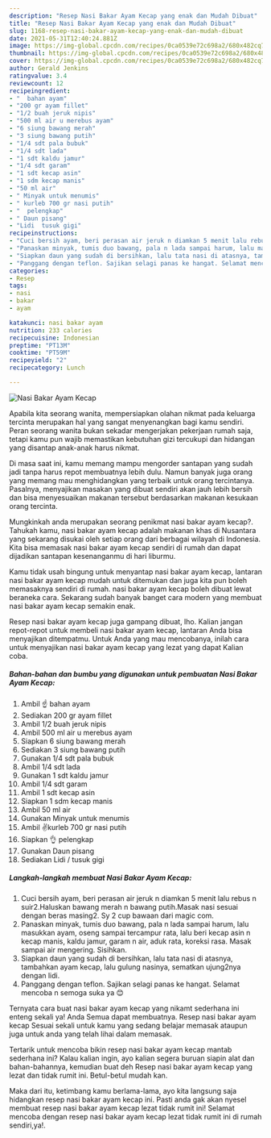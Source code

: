 ```yaml
---
description: "Resep Nasi Bakar Ayam Kecap yang enak dan Mudah Dibuat"
title: "Resep Nasi Bakar Ayam Kecap yang enak dan Mudah Dibuat"
slug: 1168-resep-nasi-bakar-ayam-kecap-yang-enak-dan-mudah-dibuat
date: 2021-05-31T12:40:24.881Z
image: https://img-global.cpcdn.com/recipes/0ca0539e72c698a2/680x482cq70/nasi-bakar-ayam-kecap-foto-resep-utama.jpg
thumbnail: https://img-global.cpcdn.com/recipes/0ca0539e72c698a2/680x482cq70/nasi-bakar-ayam-kecap-foto-resep-utama.jpg
cover: https://img-global.cpcdn.com/recipes/0ca0539e72c698a2/680x482cq70/nasi-bakar-ayam-kecap-foto-resep-utama.jpg
author: Gerald Jenkins
ratingvalue: 3.4
reviewcount: 12
recipeingredient:
- "  bahan ayam"
- "200 gr ayam fillet"
- "1/2 buah jeruk nipis"
- "500 ml air u merebus ayam"
- "6 siung bawang merah"
- "3 siung bawang putih"
- "1/4 sdt pala bubuk"
- "1/4 sdt lada"
- "1 sdt kaldu jamur"
- "1/4 sdt garam"
- "1 sdt kecap asin"
- "1 sdm kecap manis"
- "50 ml air"
- " Minyak untuk menumis"
- " kurleb 700 gr nasi putih"
- "  pelengkap"
- " Daun pisang"
- "Lidi  tusuk gigi"
recipeinstructions:
- "Cuci bersih ayam, beri perasan air jeruk n diamkan 5 menit lalu rebus n suir2.Haluskan bawang merah n bawang putih.Masak nasi sesuai dengan beras masing2. Sy 2 cup bawaan dari magic com."
- "Panaskan minyak, tumis duo bawang, pala n lada sampai harum, lalu masukkan ayam, oseng sampai tercampur rata, lalu beri kecap asin n kecap manis, kaldu jamur, garam n air, aduk rata, koreksi rasa. Masak sampai air mengering. Sisihkan."
- "Siapkan daun yang sudah di bersihkan, lalu tata nasi di atasnya, tambahkan ayam kecap, lalu gulung nasinya, sematkan ujung2nya dengan lidi."
- "Panggang dengan teflon. Sajikan selagi panas ke hangat. Selamat mencoba n semoga suka ya 😊"
categories:
- Resep
tags:
- nasi
- bakar
- ayam

katakunci: nasi bakar ayam 
nutrition: 233 calories
recipecuisine: Indonesian
preptime: "PT13M"
cooktime: "PT59M"
recipeyield: "2"
recipecategory: Lunch

---
```



![Nasi Bakar Ayam Kecap](https://img-global.cpcdn.com/recipes/0ca0539e72c698a2/680x482cq70/nasi-bakar-ayam-kecap-foto-resep-utama.jpg)

Apabila kita seorang wanita, mempersiapkan olahan nikmat pada keluarga tercinta merupakan hal yang sangat menyenangkan bagi kamu sendiri. Peran seorang  wanita bukan sekadar mengerjakan pekerjaan rumah saja, tetapi kamu pun wajib memastikan kebutuhan gizi tercukupi dan hidangan yang disantap anak-anak harus nikmat.

Di masa  saat ini, kamu memang mampu mengorder santapan yang sudah jadi tanpa harus repot membuatnya lebih dulu. Namun banyak juga orang yang memang mau menghidangkan yang terbaik untuk orang tercintanya. Pasalnya, menyajikan masakan yang dibuat sendiri akan jauh lebih bersih dan bisa menyesuaikan makanan tersebut berdasarkan makanan kesukaan orang tercinta. 



Mungkinkah anda merupakan seorang penikmat nasi bakar ayam kecap?. Tahukah kamu, nasi bakar ayam kecap adalah makanan khas di Nusantara yang sekarang disukai oleh setiap orang dari berbagai wilayah di Indonesia. Kita bisa memasak nasi bakar ayam kecap sendiri di rumah dan dapat dijadikan santapan kesenanganmu di hari liburmu.

Kamu tidak usah bingung untuk menyantap nasi bakar ayam kecap, lantaran nasi bakar ayam kecap mudah untuk ditemukan dan juga kita pun boleh memasaknya sendiri di rumah. nasi bakar ayam kecap boleh dibuat lewat beraneka cara. Sekarang sudah banyak banget cara modern yang membuat nasi bakar ayam kecap semakin enak.

Resep nasi bakar ayam kecap juga gampang dibuat, lho. Kalian jangan repot-repot untuk membeli nasi bakar ayam kecap, lantaran Anda bisa menyajikan ditempatmu. Untuk Anda yang mau mencobanya, inilah cara untuk menyajikan nasi bakar ayam kecap yang lezat yang dapat Kalian coba.

<!--inarticleads1-->

##### Bahan-bahan dan bumbu yang digunakan untuk pembuatan Nasi Bakar Ayam Kecap:

1. Ambil  ☝️ bahan ayam
1. Sediakan 200 gr ayam fillet
1. Ambil 1/2 buah jeruk nipis
1. Ambil 500 ml air u merebus ayam
1. Siapkan 6 siung bawang merah
1. Sediakan 3 siung bawang putih
1. Gunakan 1/4 sdt pala bubuk
1. Ambil 1/4 sdt lada
1. Gunakan 1 sdt kaldu jamur
1. Ambil 1/4 sdt garam
1. Ambil 1 sdt kecap asin
1. Siapkan 1 sdm kecap manis
1. Ambil 50 ml air
1. Gunakan  Minyak untuk menumis
1. Ambil  ✌kurleb 700 gr nasi putih
1. Siapkan  👌 pelengkap
1. Gunakan  Daun pisang
1. Sediakan Lidi / tusuk gigi




<!--inarticleads2-->

##### Langkah-langkah membuat Nasi Bakar Ayam Kecap:

1. Cuci bersih ayam, beri perasan air jeruk n diamkan 5 menit lalu rebus n suir2.Haluskan bawang merah n bawang putih.Masak nasi sesuai dengan beras masing2. Sy 2 cup bawaan dari magic com.
1. Panaskan minyak, tumis duo bawang, pala n lada sampai harum, lalu masukkan ayam, oseng sampai tercampur rata, lalu beri kecap asin n kecap manis, kaldu jamur, garam n air, aduk rata, koreksi rasa. Masak sampai air mengering. Sisihkan.
1. Siapkan daun yang sudah di bersihkan, lalu tata nasi di atasnya, tambahkan ayam kecap, lalu gulung nasinya, sematkan ujung2nya dengan lidi.
1. Panggang dengan teflon. Sajikan selagi panas ke hangat. Selamat mencoba n semoga suka ya 😊




Ternyata cara buat nasi bakar ayam kecap yang nikamt sederhana ini enteng sekali ya! Anda Semua dapat membuatnya. Resep nasi bakar ayam kecap Sesuai sekali untuk kamu yang sedang belajar memasak ataupun juga untuk anda yang telah lihai dalam memasak.

Tertarik untuk mencoba bikin resep nasi bakar ayam kecap mantab sederhana ini? Kalau kalian ingin, ayo kalian segera buruan siapin alat dan bahan-bahannya, kemudian buat deh Resep nasi bakar ayam kecap yang lezat dan tidak rumit ini. Betul-betul mudah kan. 

Maka dari itu, ketimbang kamu berlama-lama, ayo kita langsung saja hidangkan resep nasi bakar ayam kecap ini. Pasti anda gak akan nyesel membuat resep nasi bakar ayam kecap lezat tidak rumit ini! Selamat mencoba dengan resep nasi bakar ayam kecap lezat tidak rumit ini di rumah sendiri,ya!.

